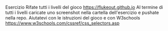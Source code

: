 Esercizio
Rifate tutti i livelli del gioco
https://flukeout.github.io
Al termine di tutti i livelli caricate uno screenshot nella cartella dell'esercizio e pushate nella repo.
Aiutatevi con le istruzioni del gioco e con W3schools
https://www.w3schools.com/cssref/css_selectors.asp
